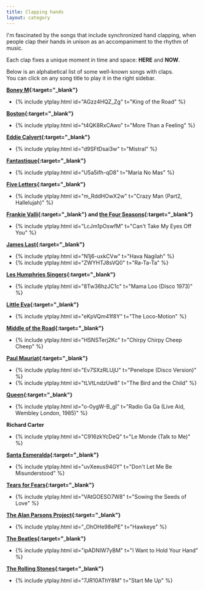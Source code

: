 ```yaml
---
title: Clapping hands
layout: category
---
```

I'm fascinated by the songs that include synchronized hand clapping,
when people clap their hands in unison as an accompaniment
to the rhythm of music.

Each clap fixes a unique moment in time and space: **HERE** and **NOW**.

Below is an alphabetical list of some well-known songs with claps.  
You can click on any song title to play it in the right sidebar.

**[Boney M](https://en.wikipedia.org/wiki/Boney_M){:target="_blank"}**
- {% include ytplay.html id="AGzz4HQZ_Zg" t="King of the Road" %}

**[Boston](https://en.wikipedia.org/wiki/Boston_(band)){:target="_blank"}**
- {% include ytplay.html id="t4QK8RxCAwo" t="More Than a Feeling" %}

**[Eddie Calvert](https://en.wikipedia.org/wiki/Eddie_Calvert){:target="_blank"}**
- {% include ytplay.html id="d9SFtDsai3w" t="Mistral" %}

**[Fantastique](https://en.wikipedia.org/wiki/Fantastique_(pop_duo)){:target="_blank"}**
- {% include ytplay.html id="U5a5ifh-qD8" t="Maria No Mas" %}

**[Five Letters](https://www.discogs.com/artist/142022-Five-Letters){:target="_blank"}**
- {% include ytplay.html id="m_RddHOwX2w" t="Crazy Man (Part2, Hallelujah)" %}

**[Frankie Valli](https://en.wikipedia.org/wiki/Frankie_Valli){:target="_blank"} and [the Four Seasons](https://en.wikipedia.org/wiki/The_Four_Seasons_(band)){:target="_blank"}**
- {% include ytplay.html id="LcJm1pOswfM" t="Can't Take My Eyes Off You" %}

**[James Last](https://en.wikipedia.org/wiki/James_Last){:target="_blank"}**
- {% include ytplay.html id="N1j6-uxkCVw" t="Hava Nagilah" %}
- {% include ytplay.html id="ZWYHTJ8sVQ0" t="Ra-Ta-Ta" %} <!-- (Что? Где? Когда?) -->

**[Les Humphries Singers](https://en.wikipedia.org/wiki/Les_Humphries_Singers){:target="_blank"}**
- {% include ytplay.html id="8Tw36hzJC1c" t="Mama Loo (Disco 1973)" %}

**[Little Eva](https://en.wikipedia.org/wiki/Little_Eva){:target="_blank"}**
- {% include ytplay.html id="eKpVQm41f8Y" t="The Loco-Motion" %}

**[Middle of the Road](https://en.wikipedia.org/wiki/Middle_of_the_Road_(band)){:target="_blank"}**
- {% include ytplay.html id="HSNSTerj2Kc" t="Chirpy Chirpy Cheep Cheep" %}

**[Paul Mauriat](https://en.wikipedia.org/wiki/Paul_Mauriat){:target="_blank"}**
- {% include ytplay.html id="Ev7SXzRLUjU" t="Penelope (Disco Version)" %}
- {% include ytplay.html id="tLVtLndzUw8" t="The Bird and the Child" %} <!-- «Этот мир придуман не нами» -->

**[Queen](https://en.wikipedia.org/wiki/Queen_(band)){:target="_blank"}**
- {% include ytplay.html id="o-0ygW-B_gI" t="Radio Ga Ga (Live Aid, Wembley London, 1985)" %}

**Richard Carter**
- {% include ytplay.html id="C916zkYcDeQ" t="Le Monde (Talk to Me)" %}

**[Santa Esmeralda](https://en.wikipedia.org/wiki/Santa_Esmeralda){:target="_blank"}**
- {% include ytplay.html id="uvXeeus94GY" t="Don't Let Me Be Misunderstood" %}

**[Tears for Fears](https://en.wikipedia.org/wiki/Tears_for_Fears){:target="_blank"}**
- {% include ytplay.html id="VAtGOESO7W8" t="Sowing the Seeds of Love" %}

**[The Alan Parsons Project](https://en.wikipedia.org/wiki/The_Alan_Parsons_Project){:target="_blank"}**
- {% include ytplay.html id="_OhOHe98ePE" t="Hawkeye" %}

**[The Beatles](https://en.wikipedia.org/wiki/The_Beatles){:target="_blank"}**
- {% include ytplay.html id="ipADNlW7yBM" t="I Want to Hold Your Hand" %}

**[The Rolling Stones](https://en.wikipedia.org/wiki/The_Rolling_Stones){:target="_blank"}**
- {% include ytplay.html id="7JR10AThY8M" t="Start Me Up" %}

